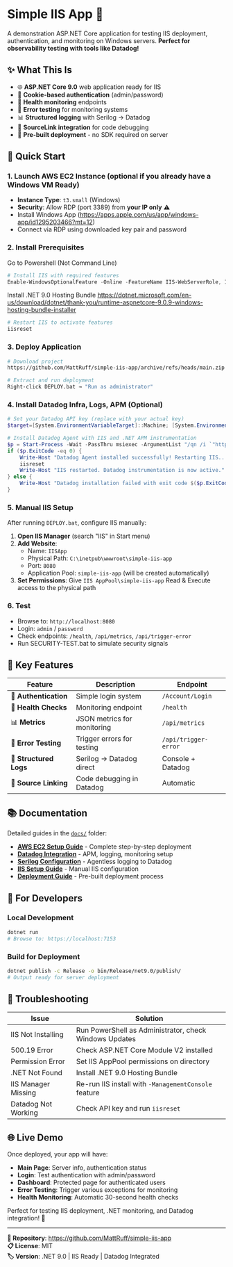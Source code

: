 # Simple IIS App 🚀

A demonstration ASP.NET Core application for testing IIS deployment, authentication, and monitoring on Windows servers. **Perfect for observability testing with tools like Datadog!**

## ✨ **What This Is**

- 🌐 **ASP.NET Core 9.0** web application ready for IIS
- 🔐 **Cookie-based authentication** (admin/password)
- 💓 **Health monitoring** endpoints
- 🐛 **Error testing** for monitoring systems
- 📊 **Structured logging** with Serilog → Datadog
- 🔗 **SourceLink integration** for code debugging
- 🚀 **Pre-built deployment** - no SDK required on server

## 🚀 **Quick Start**

### **1. Launch AWS EC2 Instance (optional if you already have a Windows VM Ready)**
- **Instance Type**: `t3.small` (Windows)
- **Security**: Allow RDP (port 3389) from **your IP only** ⚠️
- Install Windows App (https://apps.apple.com/us/app/windows-app/id1295203466?mt=12)
- Connect via RDP using downloaded key pair and password

### **2. Install Prerequisites**
Go to Powershell (Not Command Line)
```powershell
# Install IIS with required features
Enable-WindowsOptionalFeature -Online -FeatureName IIS-WebServerRole, IIS-WebServer, IIS-CommonHttpFeatures, IIS-HttpErrors, IIS-HttpRedirect, IIS-ApplicationDevelopment, IIS-NetFxExtensibility45, IIS-HealthAndDiagnostics, IIS-HttpLogging, IIS-Security, IIS-RequestFiltering, IIS-Performance, IIS-WebServerManagementTools, IIS-ManagementConsole, IIS-IIS6ManagementCompatibility, IIS-Metabase, IIS-ASPNET45 -All
```

Install .NET 9.0 Hosting Bundle
https://dotnet.microsoft.com/en-us/download/dotnet/thank-you/runtime-aspnetcore-9.0.9-windows-hosting-bundle-installer

```powershell
# Restart IIS to activate features
iisreset
```

### **3. Deploy Application**
```bash
# Download project
https://github.com/MattRuff/simple-iis-app/archive/refs/heads/main.zip

# Extract and run deployment
Right-click DEPLOY.bat → "Run as administrator"
```

### **4. Install Datadog Infra, Logs, APM (Optional)**
```powershell
# Set your Datadog API key (replace with your actual key)
$target=[System.EnvironmentVariableTarget]::Machine; [System.Environment]::SetEnvironmentVariable('DD_API_KEY','XXXXXX',$target)

# Install Datadog Agent with IIS and .NET APM instrumentation
$p = Start-Process -Wait -PassThru msiexec -ArgumentList "/qn /i `"https://windows-agent.datadoghq.com/datadog-agent-7-latest.amd64.msi`" /log C:\Windows\SystemTemp\install-datadog.log APIKEY=`"$env:DD_API_KEY`" SITE=`"datadoghq.com`" DD_APM_INSTRUMENTATION_ENABLED=`"iis`" DD_APM_INSTRUMENTATION_LIBRARIES=`"dotnet:3`""
if ($p.ExitCode -eq 0) { 
    Write-Host "Datadog Agent installed successfully! Restarting IIS..." -ForegroundColor Green
    iisreset 
    Write-Host "IIS restarted. Datadog instrumentation is now active." -ForegroundColor Green
} else {
    Write-Host "Datadog installation failed with exit code $($p.ExitCode). Check logs at C:\Windows\SystemTemp\install-datadog.log" -ForegroundColor Red
}
```

### **5. Manual IIS Setup**
After running `DEPLOY.bat`, configure IIS manually:

1. **Open IIS Manager** (search "IIS" in Start menu)
2. **Add Website**:
   - Name: `IISApp`
   - Physical Path: `C:\inetpub\wwwroot\simple-iis-app`
   - Port: `8080`
   - Application Pool: `simple-iis-app` (will be created automatically)
3. **Set Permissions**: Give `IIS AppPool\simple-iis-app` Read & Execute access to the physical path


### **6. Test**
- Browse to: `http://localhost:8080`
- Login: `admin` / `password`
- Check endpoints: `/health`, `/api/metrics`, `/api/trigger-error`
- Run SECURITY-TEST.bat to simulate security signals


## 🎯 **Key Features**

| Feature | Description | Endpoint |
|---------|-------------|----------|
| 🔐 **Authentication** | Simple login system | `/Account/Login` |
| 💓 **Health Checks** | Monitoring endpoint | `/health` |
| 📊 **Metrics** | JSON metrics for monitoring | `/api/metrics` |
| 🐛 **Error Testing** | Trigger errors for testing | `/api/trigger-error` |
| 📝 **Structured Logs** | Serilog → Datadog direct | Console + Datadog |
| 🔗 **Source Linking** | Code debugging in Datadog | Automatic |

## 📚 **Documentation**

Detailed guides in the [`docs/`](docs/) folder:

- **[AWS EC2 Setup Guide](docs/README-DETAILED.md)** - Complete step-by-step deployment
- **[Datadog Integration](docs/DATADOG-INTEGRATION.md)** - APM, logging, monitoring setup
- **[Serilog Configuration](docs/SERILOG-SETUP.md)** - Agentless logging to Datadog
- **[IIS Setup Guide](docs/IIS-SETUP-GUIDE.txt)** - Manual IIS configuration
- **[Deployment Guide](docs/DEPLOYMENT-GUIDE.md)** - Pre-built deployment process

## 🔧 **For Developers**

### **Local Development**
```bash
dotnet run
# Browse to: https://localhost:7153
```

### **Build for Deployment**
```bash
dotnet publish -c Release -o bin/Release/net9.0/publish/
# Output ready for server deployment
```

## 🚨 **Troubleshooting**

| Issue | Solution |
|-------|----------|
| IIS Not Installing | Run PowerShell as Administrator, check Windows Updates |
| 500.19 Error | Check ASP.NET Core Module V2 installed |
| Permission Error | Set IIS AppPool permissions on directory |
| .NET Not Found | Install .NET 9.0 Hosting Bundle |
| IIS Manager Missing | Re-run IIS install with `-ManagementConsole` feature |
| Datadog Not Working | Check API key and run `iisreset` |

## 🌐 **Live Demo**

Once deployed, your app will have:
- **Main Page**: Server info, authentication status
- **Login**: Test authentication with admin/password
- **Dashboard**: Protected page for authenticated users
- **Error Testing**: Trigger various exceptions for monitoring
- **Health Monitoring**: Automatic 30-second health checks

Perfect for testing IIS deployment, .NET monitoring, and Datadog integration! 🎉

---

**📁 Repository**: https://github.com/MattRuff/simple-iis-app  
**📋 License**: MIT  
**🏷️ Version**: .NET 9.0 | IIS Ready | Datadog Integrated